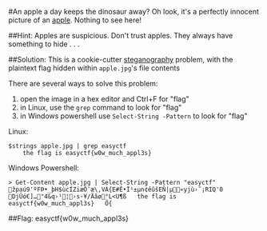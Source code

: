 #An apple a day keeps the dinosaur away?
Oh look, it's a perfectly innocent picture of an [apple](https://www.easyctf.com/static/problems/apple/apple.jpg). Nothing to see here!

##Hint:
Apples are suspicious. Don't trust apples. They always have something to hide . . .

##Solution:
This is a cookie-cutter [steganography](https://en.wikipedia.org/wiki/Steganography) problem, with the plaintext flag hidden within `apple.jpg`'s file contents

There are several ways to solve this problem:

1. open the image in a hex editor and Ctrl+F for "flag"
2. in Linux, use the `grep` command to look for "flag"
3. in Windows powershell use `Select-String -Pattern` to look for "flag"

Linux:
```
$strings apple.jpg | grep easyctf
	the flag is easyctf{w0w_much_appl3s}
```

Windows Powershell:
```
> Get-Content apple.jpg | Select-String -Pattern "easyctf"
žpaú9'ºFÞ•_þH$ùcÍZiæÕ¨æ\‚VÀ{E#Ê•Ï¹±µn¢êûšEÑ|µ«yjù›˜¡RIQ'0    DjÛó€]…"4&q›¹¦›s·¥/Äâø°L<U¶ß   the flag is
easyctf{w0w_much_appl3s}   Õ{
```

##Flag: easyctf{w0w_much_appl3s}
